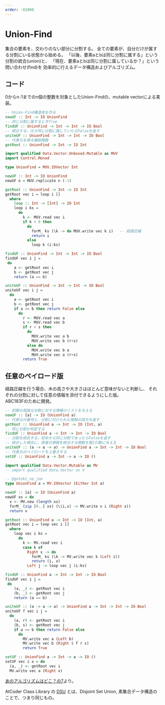 ```yaml
---
order: -01000
---
```

# Union-Find

集合の要素を、交わりのない部分に分割する。
全ての要素が、自分だけが属する分割にいる状態から始める。
「以後、要素aとbは同じ分割に属する」という分割の統合(union)と、
「現在、要素aとbは同じ分割に属しているか？」という問い合わせ(find)を
効率的に行えるデータ構造およびアルゴリズム。

## コード

0からn-1までのn個の整数を対象としたUnion-Findの、mutable vectorによる実装。

```haskell API
-- Union-Find構造体を作る
newUF :: Int -> IO UnionFind
-- 同じ分割に属するときTrue
findUF :: UnionFind -> Int -> Int -> IO Bool
-- 統合する。元々同じ分割に属していたらFalseを返す
uniteUF :: UnionFind -> Int -> Int -> IO Bool
-- 代表元を得る補助関数
getRoot :: UnionFind -> Int -> IO Int
```

```haskell
import qualified Data.Vector.Unboxed.Mutable as MUV
import Control.Monad

type UnionFind = MUV.IOVector Int

newUF :: Int -> IO UnionFind
newUF n = MUV.replicate n (-1)

getRoot :: UnionFind -> Int -> IO Int
getRoot vec i = loop i []
  where
    loop :: Int -> [Int] -> IO Int
    loop i ks =
      do
        k <- MUV.read vec i
        if k < 0 then
          do
            forM_ ks (\k -> do MUV.write vec k i)   -- 経路圧縮
            return i
          else
            loop k (i:ks)

findUF :: UnionFind -> Int -> Int -> IO Bool
findUF vec i j =
 do
    a <- getRoot vec i
    b <- getRoot vec j
    return (a == b)

uniteUF :: UnionFind -> Int -> Int -> IO Bool
uniteUF vec i j =
  do
    a <- getRoot vec i
    b <- getRoot vec j
    if a == b then return False else
      do
        r <- MUV.read vec a
        s <- MUV.read vec b
        if r < s then
          do
            MUV.write vec a b
            MUV.write vec b (r+s)
          else do
            MUV.write vec b a
            MUV.write vec a (r+s)
        return True
```

## 任意のペイロード版

経路圧縮を行う場合、木の高さや大きさはほとんど意味がないと判断し、
それぞれの分割に対して任意の情報を添付できるようにした版。  
ABC183Fのために開発。

```haskell API
-- 初期の孤独な分割に対する情報のリストを与える
newUF :: [a] -> IO (UnionFind a)
-- 代表元の番号と、分割に付けられた情報の両方を返す
getRoot :: UnionFind a -> Int -> IO (Int, a)
-- 同じ分割か判定する
findUF :: UnionFind a -> Int -> Int -> IO Bool
-- 分割を統合する。初めから同じ分割であったらFalseを返す
-- 統合した場合に、両者の情報を統合する関数を第1引数に与える
uniteUF :: (a -> a -> a) -> UnionFind a -> Int -> Int -> IO Bool
-- 代表元のペイロードを上書きする
setUF :: UnionFind a -> Int -> a -> IO ()
```

```haskell
import qualified Data.Vector.Mutable as MV
-- import qualified Data.Vector as V

-- @gotoki_no_joe
type UnionFind a = MV.IOVector (Either Int a)

newUF :: [a] -> IO (UnionFind a)
newUF xs = do
  v <- MV.new (length xs)
  forM_ (zip [0..] xs) (\(i,x) -> MV.write v i (Right x))
  return v

getRoot :: UnionFind a -> Int -> IO (Int, a)
getRoot vec i = loop vec i []
  where
    loop vec i ks =
      do
        k <- MV.read vec i
        case k of
          Right x -> do
            forM_ ks (\k -> MV.write vec k (Left i))
            return (i, x)
          Left j -> loop vec j (i:ks)

findUF :: UnionFind a -> Int -> Int -> IO Bool
findUF vec i j =
 do
    (a, _) <- getRoot vec i
    (b, _) <- getRoot vec j
    return (a == b)

uniteUF :: (a -> a -> a) -> UnionFind a -> Int -> Int -> IO Bool
uniteUF f vec i j =
  do
    (a, r) <- getRoot vec i
    (b, s) <- getRoot vec j
    if a == b then return False else
      do
        MV.write vec a (Left b)
        MV.write vec b (Right $ f r s)
        return True

setUF :: UnionFind a -> Int -> a -> IO ()
setUF vec i x = do
  (a, _) <- getRoot vec i
  MV.write vec a (Right x)
```

[あのアルゴリズムはどこ？の7](/readings/whereis/07.unionfind/)より。

AtCoder Class Library の
[DSU](https://atcoder.github.io/ac-library/production/document_ja/dsu.html)
とは、Disjoint Set Union, 素集合データ構造のことで、つまり同じもの。
